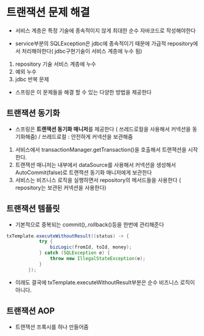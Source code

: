 # 트랜잭션 문제 해결

- 서비스 계층은 특정 기술에 종속적이지 않게 최대한 순수 자바코드로 작성해야한다

- service부분의 SQLException은 jdbc에 종속적이기 때문에 가급적 repository에서 처리해야한다( jdbc구현기술이 서비스 계층에 누수 됨)


1. repository 기술 서비스 계층에 누수 
2. 예외 누수 
3. jdbc 반복 문제

- 스프링은 이 문제들을 해결 할 수 있는 다양한 방법을 제공한다


## 트랜잭션 동기화

- 스프링은 **트랜잭션 동기화 매니저**를 제공한다 ( 쓰레드로컬을 사용해서 커넥션을 동기화해줌) / 쓰레드로컬 : 안전하게 커넥션을 보관해줌

1. 서비스에서 transactionManager.getTransaction()을 호출해서 트랜잭션을 시작한다.
2. 트랜잭션 매니저는 내부에서 dataSource를 사용해서 커넥션을 생성해서 AutoCommit(false)로 트랜잭션 동기화 매니저에게 보관한다
3. 서비스는 비즈니스 로직을 실행하면서 repository의 메서드들을 사용한다 ( repository는 보관된 커넥션을 사용한다)


## 트랜잭션 템플릿

- 기본적으로 중복되는 commit(),.rollback()등을 한번에 관리해준다
```java
txTemplate.executeWithoutResult((status) -> {
            try {
                bizLogic(fromId, toId, money);
            } catch (SQLException e) {
                throw new IllegalStateException(e);
            }
        });
```

- 이래도 결국에 txTemplate.executeWithoutResult부분은 순수 비즈니스 로직이 아니다.


## 트랜잭션 AOP
 
- 트랜잭션 프록시를 하나 만들어줌